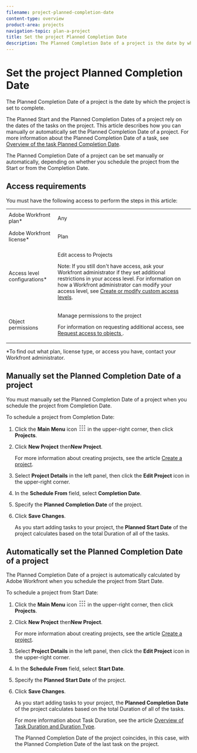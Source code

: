 ```yaml
---
filename: project-planned-completion-date
content-type: overview
product-area: projects
navigation-topic: plan-a-project
title: Set the project Planned Completion Date
description: The Planned Completion Date of a project is the date by which the project is set to complete.
---
```


# Set the project Planned Completion Date

The Planned Completion Date of a project is the date by which the project is set to complete.

The Planned Start and the Planned Completion Dates of a project rely on the dates of the tasks on the project.&nbsp;This article describes how you can manually or automatically set the Planned Completion Date of a project.&nbsp;For more information about the Planned Completion Date of a task, see [Overview of the task Planned Completion Date](../../../manage-work/tasks/task-information/task-planned-completion-date.md).

The Planned Completion Date of a project can be set manually or automatically, depending on whether you schedule the project from the Start or from the Completion Date.&nbsp;

## Access requirements

You must have the following access to perform the steps in this article:

<table> 
 <col> 
 <col> 
 <tbody> 
  <tr> 
   <td role="rowheader">Adobe Workfront plan*</td> 
   <td> <p>Any</p> </td> 
  </tr> 
  <tr> 
   <td role="rowheader">Adobe Workfront license*</td> 
   <td> <p>Plan </p> </td> 
  </tr> 
  <tr> 
   <td role="rowheader">Access level configurations*</td> 
   <td> <p>Edit access to Projects</p> <p>Note: If you still don't have access, ask your Workfront administrator if they set additional restrictions in your access level. For information on how a Workfront administrator can modify your access level, see <a href="../../../administration-and-setup/add-users/configure-and-grant-access/create-modify-access-levels.md" class="MCXref xref">Create or modify custom access levels</a>.</p> </td> 
  </tr> 
  <tr> 
   <td role="rowheader">Object permissions</td> 
   <td> <p>Manage permissions to the project</p> <p>For information on requesting additional access, see <a href="../../../workfront-basics/grant-and-request-access-to-objects/request-access.md" class="MCXref xref">Request access to objects </a>.</p> </td> 
  </tr> 
 </tbody> 
</table>

&#42;To find out what plan, license type, or access you have, contact your Workfront administrator.

## Manually set the Planned Completion Date of a project

You must manually set the Planned Completion Date of a project when you schedule the project from Completion Date.&nbsp;

To schedule a project from Completion Date:

1. Click the **Main Menu** icon ![](assets/main-menu-icon.png) in the upper-right corner, then click **Projects**. 

1. Click&nbsp;**New Project** then**New Project**.

   For more information about creating projects, see the article [Create a project](../../../manage-work/projects/create-projects/create-project.md).

1. Select **Project Details** in the left panel, then click the **Edit Project** icon in the upper-right corner. 

1. In the **Schedule From** field, select **Completion Date**.

1. Specify the **Planned Completion Date** of the project.
1. Click **Save Changes**.

   As you start adding tasks to your project, the **Planned Start Date** of the project calculates based on the total Duration of all of the tasks.&nbsp;

## Automatically set the Planned Completion Date of a project

The Planned Completion Date of a project is automatically calculated by Adobe Workfront when you schedule the project from Start Date.&nbsp;

To schedule a project from Start Date:

1. Click the **Main Menu** icon ![](assets/main-menu-icon.png) in the upper-right corner, then click **Projects**. 

1. Click&nbsp;**New Project** then**New Project**.

   For more information about creating projects, see the article [Create a project](../../../manage-work/projects/create-projects/create-project.md).

1. Select **Project Details** in the left panel, then click the **Edit Project** icon in the upper-right corner. 

1. In the **Schedule From** field, select **Start Date**.

1. Specify the **Planned Start Date** of the project.
1. Click **Save Changes**.

   As you start adding tasks to your project, the **Planned Completion Date** of the project calculates based on the total Duration of all of the tasks.&nbsp;

   For more information about Task Duration, see the article [Overview of Task Duration and Duration Type](../../../manage-work/tasks/taskdurtn/task-duration-and-duration-type.md).

   The Planned Completion Date of the project coincides, in this case, with the Planned Completion Date of the last task on the project.

<!--
<div data-mc-conditions="QuicksilverOrClassic.Draft mode">
<h2>The Planned Completion Date of a task</h2>
<p>(NOTE: drafted because I created a new article, here: /Content/Manage work/Tasks/Task information/task-planned-completion-date.htm)</p>
<p>You can either specify the Planned Completion Date of a task, or you can leave it up to Workfront to calculate it depending on certain criteria.&nbsp;</p>
<ul>
<li><a href="#manually-set-the-planned-completion-date-of-a-task" class="MCXref xref">Manually set the Planned Completion Date of a task</a> </li>
<li><a href="#how-the-planned-completion-date-is-calculated-for-a-task" class="MCXref xref">How the Planned Completion Date is calculated for a task</a> </li>
</ul>
<p><strong>Manually set the Planned Completion Date of a task</strong></p>
<p>Setting the Planned Completion Date of a task depends on the type of Task Constraint you assign to the task.&nbsp;</p>
<p>You can manually set the Planned Completion Date&nbsp;when creating a task, as described in&nbsp;the article <a href="../../../manage-work/tasks/create-tasks/create-tasks-in-project.md" class="MCXref xref">Create tasks in a project</a>.</p>
<p>You can manually specify the Planned Completion Date when you select any of the following Task Constraints:&nbsp;</p>
<table border="1" cellspacing="15" cellpadding="1">
<col>
<col>
<thead>
<tr>
<th> <p><strong>Task Constraint Type</strong> </p> </th>
<th> <p><strong>Effect of Manually Changing the Planned Completion Date</strong> </p> </th>
</tr>
</thead>
<tbody>
<tr>
<td> <p>Must Finish On</p> <p>Finish No Later Than</p> <p>Finish No Earlier Than</p> </td>
<td> <p><span class="s1">The Planned Start Date is adjusted in order to keep the Duration the same.</span> </p> </td>
</tr>
<tr>
<td> <p>Fixed Dates</p> </td>
<td> <p>The Duration is adjusted in order to keep the Planned Start Date the same.</p> </td>
</tr>
</tbody>
</table>
<p><strong>How the Planned Completion Date is calculated for a task</strong></p>
<p>When it is calculated automatically by the system, the following can influence the Planned Completion Date of a Task:</p>
<ul>
<li> <p>Task Constraint</p> <p>For more information about Task Constraints, see the article <a href="../../../manage-work/tasks/task-constraints/task-constraint-overview.md" class="MCXref xref">Task Constraint overview</a>.</p> </li>
<li> <p>Task predecessor relationship</p> <p>For more information about task predecessors, see the article <a href="../../../manage-work/tasks/use-prdcssrs/predecessors-overview.md" class="MCXref xref">Overview of task predecessors</a>.</p> </li>
<li>Project Completion Date, when the project is scheduled from Completion Date.</li>
<li> <p>The time off schedule of the Primary&nbsp;Assignee of the task. </p> <p>When the Primary Assignee has time off scheduled during the duration of the task, the planned dates of the task adjust accordingly when the <strong>Consider user time off in task durations</strong> setting is selected for the <strong>User Time Off</strong> field. New projects inherit this setting from the Project&nbsp;Preferences area, but you can edit the setting at the project level. </p> <p>For example, if a task with a Constraint of As Soon As Possible is scheduled to start on June 1 and complete on June 3, and the Primary Assignee has June 2 marked for Time-off, the task Planned Completion Date becomes June 4. </p> <p>For information about the <strong>User Time Off</strong> preference, see the articles <a href="../../../administration-and-setup/set-up-workfront/configure-system-defaults/set-project-preferences.md" class="MCXref xref">Configure system-wide project preferences</a> or <a href="../../../manage-work/projects/manage-projects/edit-projects.md" class="MCXref xref">Edit projects</a>.</p> </li>
</ul>
<p>When set automatically, the Planned Completion Date&nbsp;is determined based on the following calculation:&nbsp;</p>
<p><code>Planned Completion Date = Planned Start Date + Duration</code> </p>
<p>For example, if your task has a start date of September 16 and a duration of 10 days, the Planned Completion Date is September 26.</p> <note type="note">
&nbsp;The Update Type for the project must also be&nbsp;set to Automatic and On Change or Automatically in order for the Planned Hours and Duration to be automatically&nbsp;adjusted.
<br>For more information about the Update Type, see the article
<a href="../../../manage-work/projects/manage-projects/select-project-update-type.md" class="MCXref xref">Select the project Update Type </a>.
</note>
</div>
-->

